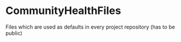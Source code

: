# CommunityHealthFiles
Files which are used as defaults in every project repository (has to be public) 
